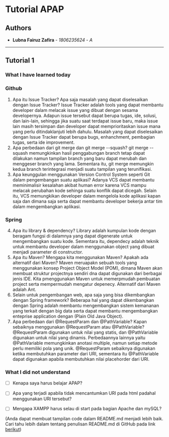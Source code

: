 # Tutorial APAP
## Authors
* **Lubna Fairuz Zafira** - *1806235624* - *A*

---
## Tutorial 1
### What I have learned today
### Github
1. Apa itu Issue Tracker? Apa saja masalah yang dapat diselesaikan dengan Issue Tracker?
Issue Tracker adalah tools yang dapat membantu developer dalam melacak issue yang dibuat dengan sesama developernya. Adapun issue tersebut dapat berupa tugas, ide, solusi, dan lain-lain, sehingga jika suatu saat terdapat issue baru, maka issue lain masih tersimpan dan developer dapat memprioritaskan issue mana yang perlu ditindaklanjuti lebih dahulu. Masalah yang dapat diselesaikan dengan Issue Tracker dapat berupa bugs, enhanchment, pembagian tugas, serta ide improvement.
2. Apa perbedaan dari git merge dan git merge --squash?
git merge --squash memungkinkan hasil penggabungan branch tetap dapat dilakukan namun tampilan branch yang baru dapat merubah dan menggeser branch yang lama. Sementara itu, git merge memungkin kedua branch terintegrasi menjadi suatu tampilan yang terunifikasi.
3. Apa keunggulan menggunakan Version Control System seperti Git dalam pengembangan
suatu aplikasi?
Adanya VCS dapat membantu meminimalisir kesalahan akibat human error karena VCS mampu melacak perubahan kode sehinga suatu konflik dapat dicegah. Selain itu, VCS memungkikan developer dalam mengelola kode aplikasi kapan saja dan dimana saja serta dapat membantu developer bekerja antar tim dalam mengembangkan aplikasi.

### Spring
4. Apa itu library & dependency?
Library adalah kumpulan kode dengan beragam fungsi di dalamnya yang dapat digenerate untuk mengembangkan suatu kode. Sementara itu, dependecy adalah teknik untuk membantu developer dalam menggunakan object yang dibuat menjadi parameter di constructor.
5. Apa itu Maven? Mengapa kita menggunakan Maven? Apakah ada alternatif dari Maven?
Maven meruapakn sebuah tools yang menggunakan konsep Project Object Model (POM), dimana Maven akan membuat struktur projectnya sendiri dna dapat digunakan dari berbagai jenis IDE. Kita pmenggunakan Maven untuk memerpmudah pembuatan project serta mempermudah mengatur depenecy. Alternatif dari Maven adalah Ant.
6. Selain untuk pengembangan web, apa saja yang bisa dikembangkan dengan Spring
framework?
Beberapa hal yang dapat dikembangkan dengan Spring adalah membantu mengembangkan sistem kemananan yang terkait dengan big data serta dapat membantu mengembangkan enteprise application dengan (Plain Old Java Object). 
7. Apa perbedaan dari @RequestParam dan @PathVariable? Kapan sebaiknya
menggunakan @RequestParam atau @PathVariable?
@RequestParam digunakan untuk nilai yang statis, dan @PathVariable digunakan untuk nilai yang dinamis. Perbedaannya lainnya yaitu @PathVariable memungkinkan anotasi multiple, namun setiap metode perlu memiliki pola yang unik.
@RequestParam sebaiknya digunakan ketika membutuhkan parameter dari URI, sementara itu @PathVariable dapat digunakan apabila membutuhkan nilai placehorder dari URI.


### What I did not understand
- [ ] Kenapa saya harus belajar APAP?
- [ ] Apa yang terjadi apabila tidak mencantumkan URI pada html padahal menggunakan URI tersebut?
- [ ] Mengapa XAMPP harus selau di start pada bagian Apache dan mySQL?


(Anda dapat membuat tampilan code dalam README.md menjadi lebih baik. Cari tahu
lebih dalam tentang penulisan README.md di GitHub pada link
[berikut](https://help.github.com/en/articles/basic-writing-and-formatting-syntax))
